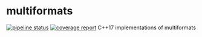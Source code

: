 # multiformats
[![pipeline status](https://gitlab.com/matt1795/multiformats/badges/master/pipeline.svg)](https://gitlab.com/matt1795/multiformats/commits/master)
[![coverage report](https://gitlab.com/matt1795/multiformats/badges/master/coverage.svg)](https://gitlab.com/matt1795/multiformats/commits/master)
C++17 implementations of multiformats
